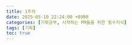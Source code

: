 ```yaml
---
title: 1주차
date: 2025-05-10 22:24:00 +0900
categories: [기획공부, 시작하는 PM들을 위한 필수지식]
tags: [기획]
toc: true
---
```


